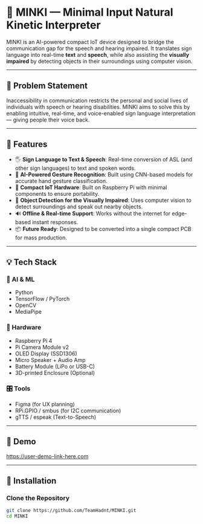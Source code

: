 # 🤖 MINKI — Minimal Input Natural Kinetic Interpreter

MINKI is an AI-powered compact IoT device designed to bridge the communication gap for the speech and hearing impaired. It translates sign language into real-time **text** and **speech**, while also assisting the **visually impaired** by detecting objects in their surroundings using computer vision.

---

## 🎯 Problem Statement

Inaccessibility in communication restricts the personal and social lives of individuals with speech or hearing disabilities. MINKI aims to solve this by enabling intuitive, real-time, and voice-enabled sign language interpretation — giving people their voice back.

---

## 🚀 Features

- 🖐️ **Sign Language to Text & Speech**: Real-time conversion of ASL (and other sign languages) to text and spoken words.
- 🧠 **AI-Powered Gesture Recognition**: Built using CNN-based models for accurate hand gesture classification.
- 🧳 **Compact IoT Hardware**: Built on Raspberry Pi with minimal components to ensure portability.
- 🦯 **Object Detection for the Visually Impaired**: Uses computer vision to detect surroundings and speak out nearby objects.
- 🔊 **Offline & Real-time Support**: Works without the internet for edge-based instant responses.
- 📦 **Future Ready**: Designed to be converted into a single compact PCB for mass production.

---

## 💡 Tech Stack

### 🧠 AI & ML
- Python
- TensorFlow / PyTorch
- OpenCV
- MediaPipe

### 🧰 Hardware
- Raspberry Pi 4
- Pi Camera Module v2
- OLED Display (SSD1306)
- Micro Speaker + Audio Amp
- Battery Module (LiPo or USB-C)
- 3D-printed Enclosure (Optional)

### 🎛️ Tools
- Figma (for UX planning)
- RPi.GPIO / smbus (for I2C communication)
- gTTS / espeak (Text-to-Speech)

---

## 📸 Demo

https://user-demo-link-here.com

---

## 🧪 Installation

### Clone the Repository
```bash
git clone https://github.com/TeamHadnt/MINKI.git
cd MINKI
